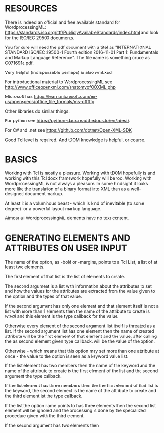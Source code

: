 
# RESOURCES

There is indeed an official and free available standard for
WordprocessingML:
<https://standards.iso.org/ittf/PubliclyAvailableStandards/index.html>
and look for the ISO/IEC 29500 documents.

You for sure will need the pdf document with a titel as "INTERNATIONAL
STANDARD ISO/IEC 29500-1 Fourth edition 2016-11-01 Part 1:
Fundamentals and Markup Language Reference". The file name is
something crude as C071691e.pdf.

Very helpful (indispensable perhaps) is also wml.xsd

For introductional material to WordprocessingML see
<http://www.officeopenxml.com/anatomyofOOXML.php>

Microsoft has
<https://learn.microsoft.com/en-us/openspecs/office_file_formats/ms-offfflp>

Other libraries do similar things.

For python see <https://python-docx.readthedocs.io/en/latest/>.

For C# and .net see <https://github.com/dotnet/Open-XML-SDK>

Good Tcl level is required. And tDOM knowledge is helpful, or course.

# BASICS

Working with Tcl is mostly a pleasure. Working with tDOM hopefully is
and working with this Tcl docx framework hopefully will be too.
Working with WordprocessingML is not always a pleasure. In some
hindsight it looks more like the translation of a binary format into
XML than as a well-designed document markup.

At least it is a voluminous beast - which is kind of inevitable (to
some degree) for a powerful layout markup language.

Almost all WordprocessingML elements have no text content. 


# GENERATING ELEMENTS AND ATTRIBUTES ON USER INPUT



The name of the option, as -bold or -margins, points to a Tcl List, a
list of at least two elements.

The first element of that list is the list of elements to create. 

The second argument is a list with information about the attributes to
set and how the values for the attributes are extracted from the value
given to the option and the types of that value.

If the second argument has only one element and that element itself is
not a list with more than 1 elements then the name of the
attribute to create is *w:val* and this element is the type callback
for the value.

Otherwise every element of the second argument list itself is threated
as a list. If the second argument list has one element 
then the name of created attribute will be the first element of that
element and the value, after calling the as second element given type
callback. will be the value of the option.

Otherwise - which means that this option may set more than one
attribute at once - the value to the option is seen as a keyword value
list. 

If the list element has two members then the name of the keyword and
the name of the attribute to create is the first element of the list
and the second argument the type callback.

If the list element has three members then the the first element of
that list is the keyword, the second element is the name of the
attribute to create and the third element ist the type callback.

If the list the option name points to has three elements then the
second list element will be ignored and the processing is done by the
specialized procedure given with the third element.

If the second argument has two elements then 

